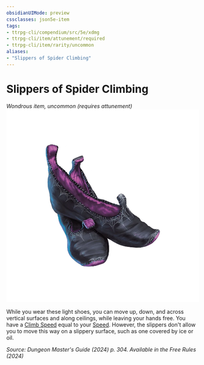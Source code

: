 ```yaml
---
obsidianUIMode: preview
cssclasses: json5e-item
tags:
- ttrpg-cli/compendium/src/5e/xdmg
- ttrpg-cli/item/attunement/required
- ttrpg-cli/item/rarity/uncommon
aliases: 
- "Slippers of Spider Climbing"
---
```

# Slippers of Spider Climbing
*Wondrous item, uncommon (requires attunement)*  
![](3-Compendium/items/img/slippers-of-spider-climbing.webp#right)


While you wear these light shoes, you can move up, down, and across vertical surfaces and along ceilings, while leaving your hands free. You have a [Climb Speed](3-Compendium/rules/variant-rules/climb-speed-xphb.md) equal to your [Speed](3-Compendium/rules/variant-rules/speed-xphb.md). However, the slippers don't allow you to move this way on a slippery surface, such as one covered by ice or oil.

*Source: Dungeon Master's Guide (2024) p. 304. Available in the Free Rules (2024)*